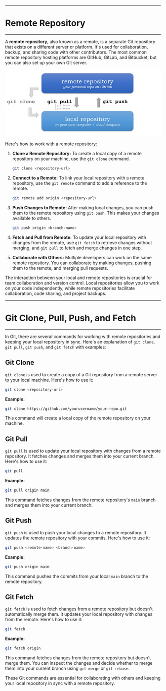 ------------------------
# Remote Repository 
------------------------
A **remote repository**, also known as a remote, is a separate Git repository that exists on a different server or platform. It's used for collaboration, backup, and sharing code with other contributors. The most common remote repository hosting platforms are GitHub, GitLab, and Bitbucket, but you can also set up your own Git server.

![image](https://github.com/asiandevs/images/blob/57ea1a1d791c9e96dd097e044bec199e44978f66/pull-push-remote.jpg)

Here's how to work with a remote repository:

1. **Clone a Remote Repository:**
   To create a local copy of a remote repository on your machine, use the `git clone` command.
   ```bash
   git clone <repository-url>
   ```

2. **Connect to a Remote:**
   To link your local repository with a remote repository, use the `git remote` command to add a reference to the remote.
   ```bash
   git remote add origin <repository-url>
   ```

3. **Push Changes to Remote:**
   After making local changes, you can push them to the remote repository using `git push`. This makes your changes available to others.
   ```bash
   git push origin <branch-name>
   ```

4. **Fetch and Pull from Remote:**
   To update your local repository with changes from the remote, use `git fetch` to retrieve changes without merging, and `git pull` to fetch and merge changes in one step.

5. **Collaborate with Others:**
   Multiple developers can work on the same remote repository. You can collaborate by making changes, pushing them to the remote, and merging pull requests.

The interaction between your local and remote repositories is crucial for team collaboration and version control. Local repositories allow you to work on your code independently, while remote repositories facilitate collaboration, code sharing, and project backups.

------------------------------------
# Git Clone, Pull, Push, and Fetch
------------------------------------

In Git, there are several commands for working with remote repositories and keeping your local repository in sync. Here's an explanation of `git clone`, `git pull`, `git push`, and `git fetch` with examples:

## Git Clone

`git clone` is used to create a copy of a Git repository from a remote server to your local machine. Here's how to use it:

```bash
git clone <repository-url>
```

**Example:**
```bash
git clone https://github.com/yourusername/your-repo.git
```

This command will create a local copy of the remote repository on your machine.

## Git Pull

`git pull` is used to update your local repository with changes from a remote repository. It fetches changes and merges them into your current branch. Here's how to use it:

```bash
git pull
```

**Example:**
```bash
git pull origin main
```

This command fetches changes from the remote repository's `main` branch and merges them into your current branch.

## Git Push

`git push` is used to push your local changes to a remote repository. It updates the remote repository with your commits. Here's how to use it:

```bash
git push <remote-name> <branch-name>
```

**Example:**
```bash
git push origin main
```

This command pushes the commits from your local `main` branch to the remote repository.

## Git Fetch

`git fetch` is used to fetch changes from a remote repository but doesn't automatically merge them. It updates your local repository with changes from the remote. Here's how to use it:

```bash
git fetch
```

**Example:**
```bash
git fetch origin
```

This command fetches changes from the remote repository but doesn't merge them. You can inspect the changes and decide whether to merge them into your current branch using `git merge` or `git rebase`.

These Git commands are essential for collaborating with others and keeping your local repository in sync with a remote repository.
```
